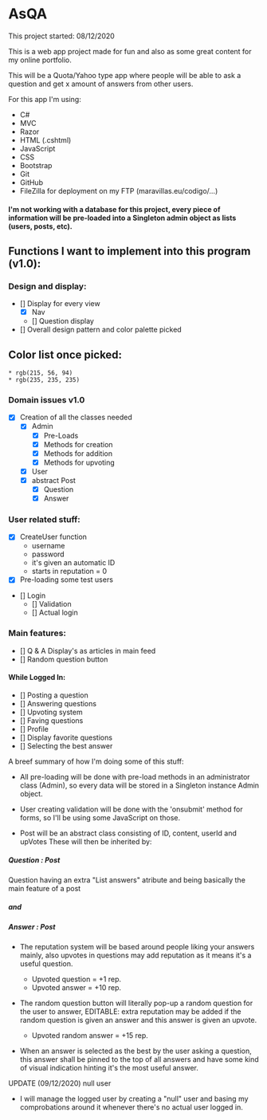 # AsQA

This project started: 08/12/2020

This is a web app project made for fun and also as some great content for my online portfolio.

This will be a Quota/Yahoo type app where people will be able to ask a question and get x amount of answers from other users.

For this app I'm using:

- C#
- MVC
- Razor
- HTML (.cshtml)
- JavaScript
- CSS
- Bootstrap
- Git
- GitHub
- FileZilla for deployment on my FTP (maravillas.eu/codigo/...)

#### I'm not working with a database for this project, every piece of information will be pre-loaded into a Singleton admin object as lists (users, posts, etc).

## Functions I want to implement into this program (v1.0):

### Design and display:

- [] Display for every view
  - [x] Nav
  - [] Question display
- [] Overall design pattern and color palette picked

## Color list once picked:

    * rgb(215, 56, 94)
    * rgb(235, 235, 235)

### Domain issues v1.0

- [x] Creation of all the classes needed
  - [x] Admin
    - [x] Pre-Loads
    - [x] Methods for creation
    - [x] Methods for addition
    - [x] Methods for upvoting
  - [x] User
  - [x] abstract Post
    - [x] Question
    - [x] Answer

### User related stuff:

- [x] CreateUser function
  - username
  - password
  - it's given an automatic ID
  - starts in reputation = 0
- [x] Pre-loading some test users
- [] Login
  - [] Validation
  - [] Actual login

### Main features:

- [] Q & A Display's as articles in main feed
- [] Random question button

#### While Logged In:

- [] Posting a question
- [] Answering questions
- [] Upvoting system
- [] Faving questions
- [] Profile
- [] Display favorite questions
- [] Selecting the best answer

A breef summary of how I'm doing some of this stuff:

- All pre-loading will be done with pre-load methods in an administrator class (Admin), so every data will be stored in a Singleton instance Admin object.

- User creating validation will be done with the 'onsubmit' method for forms, so I'll be using some JavaScript on those.

- Post will be an abstract class consisting of ID, content, userId and upVotes
  These will then be inherited by:

##### Question : Post

Question having an extra "List<Answer> answers" atribute and being basically the main feature of a post

##### and

##### Answer : Post

- The reputation system will be based around people liking your answers mainly, also upvotes in questions may add reputation as it means it's a useful question.

  - Upvoted question = +1 rep.
  - Upvoted answer = +10 rep.

- The random question button will literally pop-up a random question for the user to answer, EDITABLE: extra reputation may be added if the random question is given an answer and this answer is given an upvote.

  - Upvoted random answer = +15 rep.

- When an answer is selected as the best by the user asking a question, this answer shall be pinned to the top of all answers and have some kind of visual indication hinting it's the most useful answer.

UPDATE (09/12/2020) null user

- I will manage the logged user by creating a "null" user and basing my comprobations around it whenever there's no actual user logged in.
